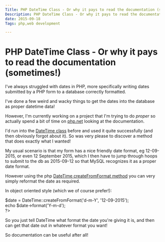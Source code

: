 ```yaml
---
Title: PHP DateTime Class - Or why it pays to read the documentation (sometimes!)
Description: PHP DateTime Class - Or why it pays to read the documentation (sometimes!)
date: 2015-09-18
Tags: php,web development

---
```

# PHP DateTime Class - Or why it pays to read the documentation (sometimes!)

I've always struggled with dates in PHP, more specifically writing dates submitted by a PHP form to a database correctly formatted.

I've done a few weird and wacky things to get the dates into the database as proper datetime data!

However, I'm currently working on a project that I'm trying to do *proper* so actually spend a bit of time on [php.net](http://php.net) looking at the documentation.

I'd run into the [DateTime class](http://php.net/manual/en/class.datetime.php) before and used it quite successfully (and then obviously forgot about it). So was very please to discover a method that does exactly what I wanted!

My usual scenario is that my form has a nice friendly date format, eg 12-09-2015, or even 12 September 2015, which I then have to jump through hoops to submit to the db as 2015-09-12 so that MySQL recognizes it as a proper date format.

However using the php [DateTime createFromFormat method](http://php.net/manual/en/datetime.createfromformat.php) you can very simply reformat the date as required.

In object oriented style (which we of course prefer!):

<?php<br />
$date = DateTime::createFromFormat('d-m-Y', '12-09-2015');<br />
echo $date->format('Y-m-d');<br />
?>


So you just tell DateTime what format the date you're giving it is, and then can get that date out in whatever format you want!

So documentation can be useful after all!

